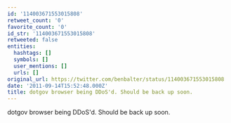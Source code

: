 ```yaml
---
id: '114003671553015808'
retweet_count: '0'
favorite_count: '0'
id_str: '114003671553015808'
retweeted: false
entities:
  hashtags: []
  symbols: []
  user_mentions: []
  urls: []
original_url: https://twitter.com/benbalter/status/114003671553015808
date: '2011-09-14T15:52:48.000Z'
title: dotgov browser being DDoS'd. Should be back up soon.
---
```


dotgov browser being DDoS'd. Should be back up soon.
